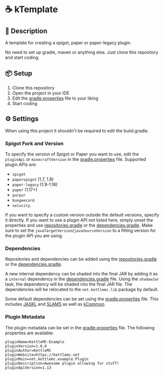 # ☕ kTemplate

## 📝 Description

A template for creating a spigot, paper or paper-legacy plugin.

No need to set up gradle, maven or anything else. Just clone this repository and start coding.

## 📦 Setup

1. Clone this repository
2. Open the project in your IDE
3. Edit the [gradle.properties](gradle.properties) file to your liking
4. Start coding

## ⚙ Settings

When using this project it shouldn't be required to edit the build.gradle.

### Spigot Fork and Version

To specify the version of Spigot or Paper you want to use, edit the `pluginApi` or `minecraftVersion` in the [gradle.properties](gradle.properties) file.
Supported plugin APIs are:

- `spigot`
- `paperspigot` (1.7, 1.8)
- `paper-legacy` (1.9-1.16)
- `paper` (1.17+)
- `purpur`
- `bungeecord`
- `velocity`.

If you want to specify a custom version outside the default versions, specify it directly.
If you want to use a plugin API not listed here, simply unset the properties and use [repositories.gradle](repositories.gradle) or the [dependencies.gradle](dependencies.gradle).
Make sure to set the `javaTargetVersion`/`javaSourceVersion` to a fitting version for the plugin API you are using.

### Dependencies

Repositories and dependencies can be added using the [repositories.gradle](repositories.gradle) or the [dependencies.gradle](dependencies.gradle).

A new internal dependency can be shaded into the final JAR by adding it as a `internal` dependency in the [dependencies.gradle](dependencies.gradle) file.
Using the `shadowJar` task, the dependency will be shaded into the final JAR file.
The dependencies will be relocated to the `net.kettlemc.lib` package by default.

Some default dependencies can be set using the [gradle.properties](gradle.properties) file.
This includes [JASKL](https://github.com/Almighty-Satan/JASKL) and [SLAMS](https://github.com/Almighty-Satan/SLAMS) as well as [kCommon](https://github.com/KettleMC-Network/kCommon).

### Plugin Metadata

The plugin metadata can be set in the [gradle.properties](gradle.properties) file.
The following properties are available:

```properties
pluginName=KettleMC-Example
pluginVersion=1.0.0
pluginAuthor=KettleMC
pluginWebsite=https://kettlemc.net
pluginMain=net.kettlemc.example.Plugin
pluginDescription=Awesome plugin allowing for stuff!
pluginApiVersion=1.13
```